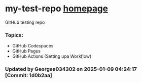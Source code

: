 # my-test-repo <a href="https://georges034302.github.io/my-test-repo/"> homepage</a>

GitHub testing repo 

### Topics:
* GitHub Codespaces
* GitHub Pages
* GitHub Actions (Setting upa Workflow)


### Updated by Georges034302 on 2025-01-09 04:24:17 [Commit: 1d0b2aa]
